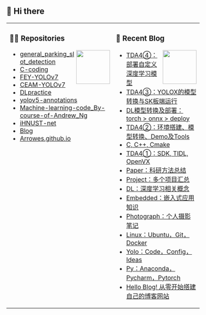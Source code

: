 ## 🧐 Hi there 

<table><tr><td valign="top" width="50%">

### 🐱‍🏍 Repositories

<img align="right" width="88" src="https://cdn.jsdelivr.net/gh/sun0225SUN/sun0225SUN/assets/images/technologist.png" />

<!-- START_SECTION:brain -->
* <a href='https://github.com/Arrowes/general_parking_slot_detection' target='_blank'>general_parking_slot_detection</a>
* <a href='https://github.com/Arrowes/C-coding' target='_blank'>C-coding</a>
* <a href='https://github.com/Arrowes/FEY-YOLOv7' target='_blank'>FEY-YOLOv7</a>
* <a href='https://github.com/Arrowes/CEAM-YOLOv7' target='_blank'>CEAM-YOLOv7</a>
* <a href='https://github.com/Arrowes/DLpractice' target='_blank'>DLpractice</a>
* <a href='https://github.com/Arrowes/yolov5-annotations' target='_blank'>yolov5-annotations</a>
* <a href='https://github.com/Arrowes/Machine-learning-code_By-course-of-Andrew_Ng' target='_blank'>Machine-learning-code_By-course-of-Andrew_Ng</a>
* <a href='https://github.com/Arrowes/iHNUST-net' target='_blank'>iHNUST-net</a>
* <a href='https://github.com/Arrowes/Blog' target='_blank'>Blog</a>
* <a href='https://github.com/Arrowes/Arrowes.github.io' target='_blank'>Arrowes.github.io</a>

<!-- END_SECTION:brain -->

</td><td valign="top" width="50%">

### 📃 Recent Blog

<img align="right" width="88" src="https://cdn.jsdelivr.net/gh/sun0225SUN/sun0225SUN/assets/images/astronaut.png" />

<!-- BLOG-POST-LIST:START -->
- [TDA4④：部署自定义深度学习模型](https://wangyujie.site/TDA4VM4/)
- [TDA4③：YOLOX的模型转换与SK板端运行](https://wangyujie.site/TDA4VM3/)
- [DL模型转换及部署：torch &gt; onnx &gt; deploy](https://wangyujie.site/DLdeploy/)
- [TDA4②：环境搭建、模型转换、Demo及Tools](https://wangyujie.site/TDA4VM2/)
- [C, C++, Cmake](https://wangyujie.site/C/)
- [TDA4①：SDK, TIDL, OpenVX](https://wangyujie.site/TDA4VM/)
- [Paper：科研方法总结](https://wangyujie.site/Paper/)
- [Project：多个项目汇总](https://wangyujie.site/Project/)
- [DL：深度学习相关概念](https://wangyujie.site/DL/)
- [Embedded：嵌入式应用知识](https://wangyujie.site/Embedded/)
- [Photograph：个人摄影笔记](https://wangyujie.site/Photograph/)
- [Linux：Ubuntu，Git，Docker](https://wangyujie.site/Linux/)
- [Yolo：Code，Config，Ideas](https://wangyujie.site/Yolo/)
- [Py：Anaconda，Pycharm，Pytorch](https://wangyujie.site/Pytorch/)
- [Hello Blog! 从零开始搭建自己的博客网站](https://wangyujie.site/Hello-blog/)
<!-- BLOG-POST-LIST:END -->


</td></tr></table>

<!--
<tr><td>
  
[![Top Langs](https://github-readme-stats.vercel.app/api/top-langs/?username=Arrowes&layout=compact)](https://github.com/anuraghazra/github-readme-stats)
<img align="right" width="88" src="https://cdn.jsdelivr.net/gh/sun0225SUN/sun0225SUN/assets/images/technologist.png" />

</td></tr>
-->



<!--
**Arrowes/arrowes** is a ✨ _special_ ✨ repository because its `README.md` (this file) appears on your GitHub profile.

Here are some ideas to get you started:

- 🔭 I’m currently working on ...
- 🌱 I’m currently learning ...
- 👯 I’m looking to collaborate on ...
- 🤔 I’m looking for help with ...
- 💬 Ask me about ...
- 📫 How to reach me: ...
- 😄 Pronouns: ...
- ⚡ Fun fact: ...
-->
